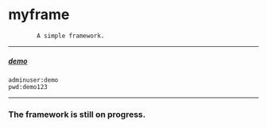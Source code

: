 # myframe
            A simple framework.
***
##### [demo](https://framedemo.znay.tech)
    adminuser:demo
    pwd:demo123
***
### The framework is still on progress.
